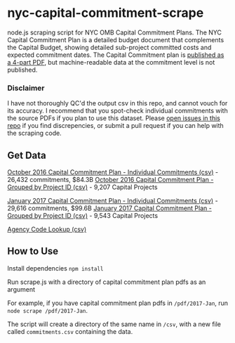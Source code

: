 # nyc-capital-commitment-scrape

node.js scraping script for NYC OMB Capital Commitment Plans.  The NYC Capital Commitment Plan is a detailed budget document that complements the Capital Budget, showing detailed sub-project committed costs and expected commitment dates.  The Capital Commitment plan is [published as a 4-part PDF](http://www1.nyc.gov/site/omb/publications/finplan01-17.page), but machine-readable data at the commitment level is not published.

### Disclaimer
I have not thoroughly QC'd the output csv in this repo, and cannot vouch for its accuracy.  I recommend that you spot-check individual commitments with the source PDFs if you plan to use this dataset.  Please [open issues in this repo](https://github.com/chriswhong/nyc-capital-commitment-scrape/issues) if you find discrepencies, or submit a pull request if you can help with the scraping code.

## Get Data
[October 2016 Capital Commitment Plan - Individual Commitments (csv)](https://raw.githubusercontent.com/chriswhong/nyc-capital-commitment-scrape/master/csv/2016-Oct/commitments.csv) - 26,432 commitments, $84.3B
[October 2016 Capital Commitment Plan - Grouped by Project ID (csv)](https://raw.githubusercontent.com/chriswhong/nyc-capital-commitment-scrape/master/csv/2016-Oct/projects.csv) - 9,207 Capital Projects


[January 2017 Capital Commitment Plan - Individual Commitments (csv)](https://raw.githubusercontent.com/chriswhong/nyc-capital-commitment-scrape/master/csv/2017-Jan/commitments.csv) - 29,616 commitments, $99.6B
[January 2017 Capital Commitment Plan - Grouped by Project ID (csv)](https://raw.githubusercontent.com/chriswhong/nyc-capital-commitment-scrape/master/csv/2017-Jan/projects.csv) - 9,543 Capital Projects

[Agency Code Lookup (csv)](https://raw.githubusercontent.com/chriswhong/nyc-capital-commitment-scrape/master/csv/agencies.csv)
## How to Use

Install dependencies `npm install`

Run scrape.js with a directory of capital commitment plan pdfs as an argument

For example, if you have capital commitment plan pdfs in `/pdf/2017-Jan`, run `node scrape /pdf/2017-Jan`.

The script will create a directory of the same name in `/csv`, with a new file called `commitments.csv` containing the data.
